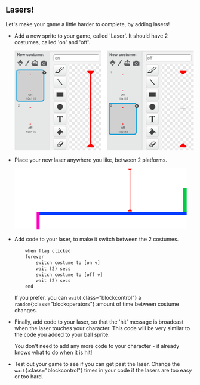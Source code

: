 ## Lasers!

Let's make your game a little harder to complete, by adding lasers!

+ Add a new sprite to your game, called 'Laser'. It should have 2 costumes, called 'on' and 'off'.
    
    ![screenshot](images/dodge-lasers-costume.png)

+ Place your new laser anywhere you like, between 2 platforms.
    
    ![screenshot](images/dodge-lasers-position.png)

+ Add code to your laser, to make it switch between the 2 costumes.
    
    ```blocks
        when flag clicked
        forever
            switch costume to [on v]
            wait (2) secs
            switch costume to [off v]
            wait (2) secs
        end
    ```
    
    If you prefer, you can `wait`{:class="blockcontrol"} a `random`{:class="blockoperators"} amount of time between costume changes.

+ Finally, add code to your laser, so that the 'hit' message is broadcast when the laser touches your character. This code will be very similar to the code you added to your ball sprite.
    
    You don't need to add any more code to your character - it already knows what to do when it is hit!

+ Test out your game to see if you can get past the laser. Change the `wait`{:class="blockcontrol"} times in your code if the lasers are too easy or too hard.